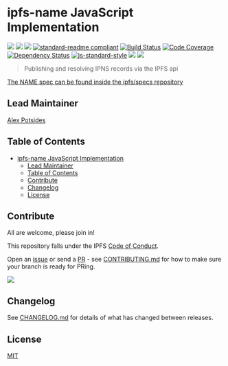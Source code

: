 # ipfs-name JavaScript Implementation

[![](https://img.shields.io/badge/made%20by-Protocol%20Labs-blue.svg?style=flat-square)](http://ipn.io)
[![](https://img.shields.io/badge/project-IPFS-blue.svg?style=flat-square)](http://ipfs.io/)
[![](https://img.shields.io/badge/freenode-%23ipfs-blue.svg?style=flat-square)](http://webchat.freenode.net/?channels=%23ipfs)
[![standard-readme compliant](https://img.shields.io/badge/standard--readme-OK-green.svg?style=flat-square)](https://github.com/RichardLitt/standard-readme)
[![Build Status](https://ci.ipfs.team/buildStatus/icon?job=ipfs/js-ipfs-name/master)](https://ci.ipfs.team/job/ipfs/job/js-ipfs-name/job/master/)
[![Code Coverage](https://codecov.io/gh/ipfs/js-ipfs-name/branch/master/graph/badge.svg)](https://codecov.io/gh/ipfs/js-ipfs-name)
[![Dependency Status](https://david-dm.org/ipfs/js-ipfs-name.svg?style=flat-square)](https://david-dm.org/ipfs/js-ipfs-name)
[![js-standard-style](https://img.shields.io/badge/code%20style-standard-brightgreen.svg?style=flat-square)](https://github.com/feross/standard)
![](https://img.shields.io/badge/npm-%3E%3D3.0.0-orange.svg?style=flat-square)
![](https://img.shields.io/badge/Node.js-%3E%3D8.0.0-orange.svg?style=flat-square)

> Publishing and resolving IPNS records via the IPFS api

[The NAME spec can be found inside the ipfs/specs repository](https://github.com/ipfs/interface-ipfs-core/blob/master/SPEC/NAME.md)

## Lead Maintainer

[Alex Potsides](https://github.com/achingbrain)

## Table of Contents

- [ipfs-name JavaScript Implementation](#ipfs-name-javascript-implementation)
  - [Lead Maintainer](#lead-maintainer)
  - [Table of Contents](#table-of-contents)
  - [Contribute](#contribute)
  - [Changelog](#changelog)
  - [License](#license)

## Contribute

All are welcome, please join in!

This repository falls under the IPFS [Code of Conduct](https://github.com/ipfs/community/blob/master/code-of-conduct.md).

Open an [issue](https://github.com/ipfs/js-ipfs-mfs/issues) or send a [PR](https://github.com/ipfs/js-ipfs-mfs/pulls) - see [CONTRIBUTING.md](./CONTRIBUTING.md) for how to make sure your branch is ready for PRing.

[![](https://cdn.rawgit.com/jbenet/contribute-ipfs-gif/master/img/contribute.gif)](https://github.com/ipfs/community/blob/master/contributing.md)

## Changelog

See [CHANGELOG.md](./CHANGELOG.md) for details of what has changed between releases.

## License

[MIT](LICENSE)
